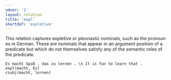 ```yaml
---
udver: '2'
layout: relation
title: 'expl'
shortdef: 'expletive'
---
```


This relation captures expletive or pleonastic nominals, such as the pronoun es in German. These are nominals that appear in an argument position of a predicate but which do not themselves satisfy any of the semantic roles of the predicate. 

~~~ sdparse
Es macht Spaß , das zu lernen . \n It is fun to learn that .
expl(macht, Es)
csubj(macht, lernen)
~~~
<!-- Interlanguage links updated Ne 5. května 2024, 18:21:11 CEST -->
